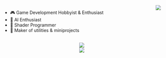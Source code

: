 <img align="right" src="https://github-readme-stats.vercel.app/api?username=stektpotet&count_private=true&show_icons=true&hide_title=true&hide=stars&theme=dracula" />

- 🎮 Game Development Hobbyist & Enthusiast
- 🤖 AI Enthusiast
- 🌊 Shader Programmer
- 🧰 Maker of utilities & miniprojects

<br>

<div align="center">
   <img src="https://github-profile-trophy.vercel.app/?username=stektpotet&theme=dracula&margin-w=35&no-frame=false&no-bg=false&column=7" />
</div>
<div align="center">
   <img src="https://github-readme-stats.vercel.app/api/top-langs/?username=stektpotet&theme=dracula&margin-w=35&hide=html&no-frame=false&no-bg=false&langs_count=4" />
</div>
